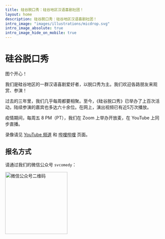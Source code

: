```yaml
---
title: 硅谷脱口秀：硅谷地区汉语喜剧社团！
layout: home
description: 硅谷脱口秀：硅谷地区汉语喜剧社团！
intro_image: "images/illustrations/micdrop.svg"
intro_image_absolute: true
intro_image_hide_on_mobile: true
---
```


# 硅谷脱口秀

图个开心！

我们是硅谷地区的一群汉语喜剧爱好者，以脱口秀为主。我们欢迎各路朋友来观赏、参演！

过去的三年里，我们几乎每周都要相聚。至今，《硅谷脱口秀》已举办了上百次活动，陆续参演的嘉宾也多达六十余位。在网上，演出视频已有近5万次播放。

疫情期间，每周五 8 PM（PT），我们在 Zoom 上举办开放麦，在 YouTube 上同步直播。

录像请见 [YouTube 频道](https://www.youtube.com/channel/UCqG1oe7CjCghQdZDldNKT0A/featured) 和 [哔哩哔哩](https://space.bilibili.com/482647119) 页面。

## 报名方式

请通过我们的微信公众号 `svcomedy`：

<img alt="微信公众号二维码" src="https://imgur.com/UAjnF2l.png" height=200 />
